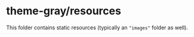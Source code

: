 # theme-gray/resources

This folder contains static resources (typically an `"images"` folder as well).

